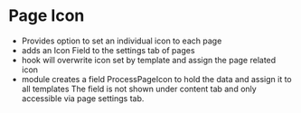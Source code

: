 Page Icon
=========

+ Provides option to set an individual icon to each page
+ adds an Icon Field to the settings tab of pages
+ hook will overwrite icon set by template and assign the page related icon
+ module creates a field ProcessPageIcon to hold the data and assign it to all templates The field is not shown under content tab and only accessible via page settings tab.